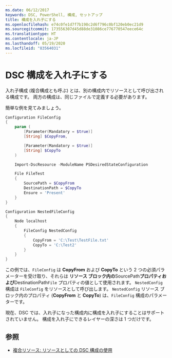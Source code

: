 ```yaml
---
ms.date: 06/12/2017
keywords: DSC, PowerShell, 構成, セットアップ
title: 構成を入れ子にする
ms.openlocfilehash: e74c0fe1d7f7b198c2d6f796c0bf120eb0ec21d9
ms.sourcegitcommit: 173556307d45d88de31086ce776770547eece64c
ms.translationtype: HT
ms.contentlocale: ja-JP
ms.lasthandoff: 05/19/2020
ms.locfileid: "83564031"
---
```

# <a name="nesting-dsc-configurations"></a>DSC 構成を入れ子にする

入れ子構成 (複合構成とも呼ぶ) とは、別の構成内でリソースとして呼び出される構成です。 両方の構成は、同じファイルで定義する必要があります。

簡単な例を見てみましょう。

```powershell
Configuration FileConfig
{
    param (
        [Parameter(Mandatory = $true)]
        [String] $CopyFrom,

        [Parameter(Mandatory = $true)]
        [String] $CopyTo
    )

    Import-DscResource -ModuleName PSDesiredStateConfiguration

    File FileTest
    {
        SourcePath = $CopyFrom
        DestinationPath = $CopyTo
        Ensure = 'Present'
    }
}

Configuration NestedFileConfig
{
    Node localhost
    {
        FileConfig NestedConfig
        {
            CopyFrom = 'C:\Test\TestFile.txt'
            CopyTo = 'C:\Test2'
        }
    }
}
```

この例では、`FileConfig` は **CopyFrom** および **CopyTo** という 2 つの必須パラメーターを受け取り、それらは **リソース ブロック内の**SourcePath**プロパティおよび**DestinationPath`File` プロパティの値として使用されます。 `NestedConfig` 構成は `FileConfig` をリソースとして呼び出します。 `NestedConfig` リソース ブロック内のプロパティ (**CopyFrom** と **CopyTo**) は、`FileConfig` 構成のパラメーターです。

現在、DSC では、入れ子になった構成内に構成を入れ子にすることはサポートされていません。 構成を入れ子にできるレイヤーの深さは 1 つだけです。

## <a name="see-also"></a>参照

- [複合リソース: リソースとしての DSC 構成の使用](../resources/authoringResourceComposite.md)
